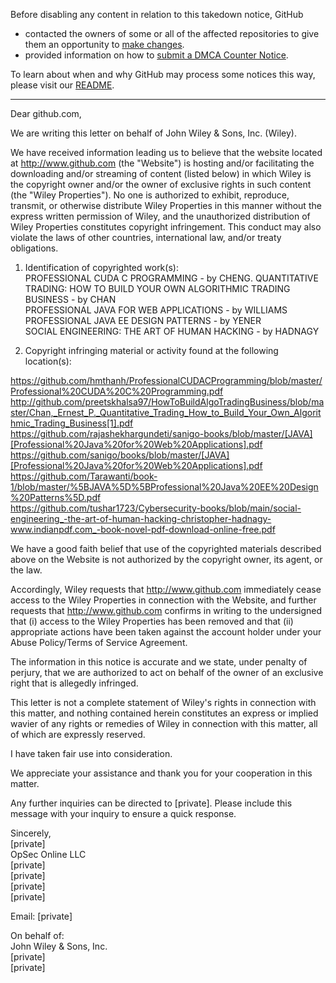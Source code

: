 Before disabling any content in relation to this takedown notice, GitHub
- contacted the owners of some or all of the affected repositories to give them an opportunity to [make changes](https://docs.github.com/en/github/site-policy/dmca-takedown-policy#a-how-does-this-actually-work).
- provided information on how to [submit a DMCA Counter Notice](https://docs.github.com/en/articles/guide-to-submitting-a-dmca-counter-notice).

To learn about when and why GitHub may process some notices this way, please visit our [README](https://github.com/github/dmca/blob/master/README.md#anatomy-of-a-takedown-notice).

---

Dear github.com,

We are writing this letter on behalf of John Wiley & Sons, Inc. (Wiley).

We have received information leading us to believe that the website located at http://www.github.com (the "Website") is hosting and/or facilitating the downloading and/or streaming of content (listed below) in which Wiley is the copyright owner and/or the owner of exclusive rights in such content (the "Wiley Properties"). No one is authorized to exhibit, reproduce, transmit, or otherwise distribute Wiley Properties in this manner without the express written permission of Wiley, and the unauthorized distribution of Wiley Properties constitutes copyright infringement. This conduct may also violate the laws of other countries, international law, and/or treaty obligations.

1. Identification of copyrighted work(s):  
PROFESSIONAL CUDA C PROGRAMMING - by CHENG. 
QUANTITATIVE TRADING: HOW TO BUILD YOUR OWN ALGORITHMIC TRADING BUSINESS - by CHAN  
PROFESSIONAL JAVA FOR WEB APPLICATIONS - by WILLIAMS  
PROFESSIONAL JAVA EE DESIGN PATTERNS - by YENER  
SOCIAL ENGINEERING: THE ART OF HUMAN HACKING - by HADNAGY

2. Copyright infringing material or activity found at the following location(s):

https://github.com/hmthanh/ProfessionalCUDACProgramming/blob/master/Professional%20CUDA%20C%20Programming.pdf  
http://github.com/preetskhalsa97/HowToBuildAlgoTradingBusiness/blob/master/Chan,_Ernest_P._Quantitative_Trading_How_to_Build_Your_Own_Algorithmic_Trading_Business[1].pdf
https://github.com/rajashekhargundeti/sanigo-books/blob/master/[JAVA][Professional%20Java%20for%20Web%20Applications].pdf  
https://github.com/sanigo/books/blob/master/[JAVA][Professional%20Java%20for%20Web%20Applications].pdf  
https://github.com/Tarawanti/book-1/blob/master/%5BJAVA%5D%5BProfessional%20Java%20EE%20Design%20Patterns%5D.pdf  
https://github.com/tushar1723/Cybersecurity-books/blob/main/social-engineering_-the-art-of-human-hacking-christopher-hadnagy-www.indianpdf.com_-book-novel-pdf-download-online-free.pdf

We have a good faith belief that use of the copyrighted materials described above on the Website is not authorized by the copyright owner, its agent, or the law.

Accordingly, Wiley requests that http://www.github.com immediately cease access to the Wiley Properties in connection with the Website, and further requests that http://www.github.com confirms in writing to the undersigned that (i) access to the Wiley Properties has been removed and that (ii) appropriate actions have been taken against the account holder under your Abuse Policy/Terms of Service Agreement.

The information in this notice is accurate and we state, under penalty of perjury, that we are authorized to act on behalf of the owner of an exclusive right that is allegedly infringed.

This letter is not a complete statement of Wiley's rights in connection with this matter, and nothing contained herein constitutes an express or implied wavier of any rights or remedies of Wiley in connection with this matter, all of which are expressly reserved.

I have taken fair use into consideration.

We appreciate your assistance and thank you for your cooperation in this matter.

Any further inquiries can be directed to [private]. Please include this message with your inquiry to ensure a quick response.

Sincerely,  
[private]  
OpSec Online LLC  
[private]  
[private]  
[private]  
[private]  

Email: [private]  

On behalf of:  
John Wiley & Sons, Inc.  
[private]  
[private]  
